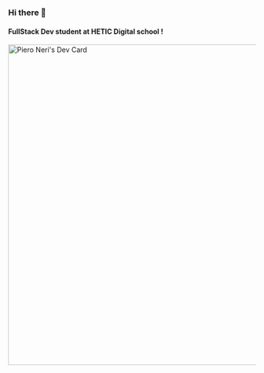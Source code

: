 ### Hi there 👋

#### FullStack Dev student at HETIC Digital school !

<a href="https://app.daily.dev/piero442"><img src="https://api.daily.dev/devcards/v2/5m5qgO5LR2wtrN2z5Kz6p.png?r=edd&type=wide" width="652" alt="Piero Neri's Dev Card"/></a>

